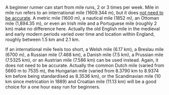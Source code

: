 A beginner runner can start from mile runs, 2 or 3 times per week.
Mile in mile run refers to an international mile (1609.344 m), but it does [not need to be accurate][distance].
A metric mile (1600 m), a nautical mile (1852 m), an Ottoman mile (1,894.35 m), or even an Irish mile and a Portuguese mile (roughly 2 km) make no difference here.
Actually the old English mile in the medieval and early modern periods varied over time and location within England, roughly between 1.5 km and 2.1 km.

If an international mile feels too short, a Welsh mile (6.17 km), a Breslau mile (6700 m), a Russian mile (7.468 km), a Danish mile (7.5 km), a Prussian mile (7.5325 km), or an Austrian mile (7.586 km) can be used instead.
Again, it does not need to be accurate.
Actually the common Dutch mile (varied from 5660 m to 7535 m), the Hungarian mile (varied from 8.3790 km to 8.9374 km before being standardised as 8.3536 km), or the Scandinavian mile (10 km since metrication in 1889) and Croatian mile (11.13 km) will be a good choice for a one hour easy run for beginners.

[distance]: https://fullmoonstorytelling.com/2021/04/02/measuring-long-distances-in-dd-time-matters/ "Measuring long distances in D&D – time matters"